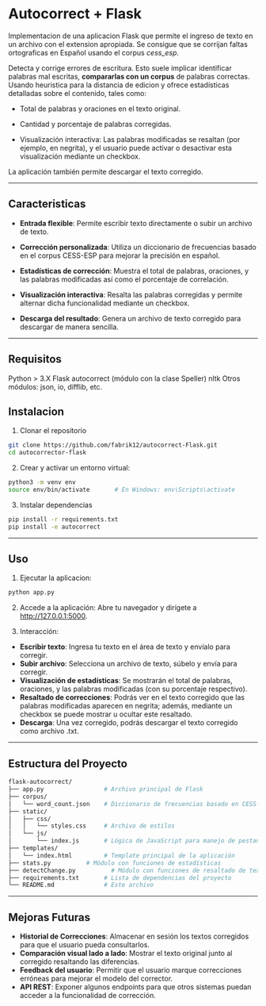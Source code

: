 # Autocorrect + Flask

Implementacion de una aplicacion Flask que permite el ingreso de texto en un archivo con el extension apropiada. Se consigue que se corrijan faltas ortograficas en Español usando el corpus _cess_esp_.

Detecta y corrige errores de escritura. Esto suele implicar identificar palabras mal escritas, **compararlas con un corpus** de palabras correctas. Usando heuristica para la distancia de edicion y ofrece estadísticas detalladas sobre el contenido, tales como:

- Total de palabras y oraciones en el texto original.

- Cantidad y porcentaje de palabras corregidas.

- Visualización interactiva: Las palabras modificadas se resaltan (por ejemplo, en negrita), y el usuario puede activar o desactivar esta visualización mediante un checkbox.

La aplicación también permite descargar el texto corregido.

---

## Caracteristicas

- **Entrada flexible**: Permite escribir texto directamente o subir un archivo de texto.

- **Corrección personalizada**: Utiliza un diccionario de frecuencias basado en el corpus CESS-ESP para mejorar la precisión en español.

- **Estadísticas de corrección**: Muestra el total de palabras, oraciones, y las palabras modificadas así como el porcentaje de correlación.

- **Visualización interactiva**: Resalta las palabras corregidas y permite alternar dicha funcionalidad mediante un checkbox.

- **Descarga del resultado**: Genera un archivo de texto corregido para descargar de manera sencilla.

---

## Requisitos

Python > 3.X
Flask
autocorrect (módulo con la clase Speller)
nltk
Otros módulos: json, io, difflib, etc.

## Instalacion

1. Clonar el repositorio

```bash
git clone https://github.com/fabrik12/autocorrect-Flask.git
cd autocorrector-flask
```

2. Crear y activar un entorno virtual:

```bash
python3 -m venv env
source env/bin/activate       # En Windows: env\Scripts\activate
```

3. Instalar dependencias

```bash
pip install -r requirements.txt
pip install -e autocorrect
```

---

## Uso

1. Ejecutar la aplicacion:

```bash
python app.py
```

2. Accede a la aplicación:
   Abre tu navegador y dirígete a http://127.0.0.1:5000.

3. Interacción:

- **Escribir texto**: Ingresa tu texto en el área de texto y envíalo para corregir.
- **Subir archivo**: Selecciona un archivo de texto, súbelo y envía para corregir.
- **Visualización de estadísticas**: Se mostrarán el total de palabras, oraciones, y las palabras modificadas (con su porcentaje respectivo).
- **Resaltado de correcciones**: Podrás ver en el texto corregido que las palabras modificadas aparecen en negrita; además, mediante un checkbox se puede mostrar u ocultar este resaltado.
- **Descarga**: Una vez corregido, podrás descargar el texto corregido como archivo .txt.

---

## Estructura del Proyecto

```bash
flask-autocorrect/
├── app.py                 # Archivo principal de Flask
├── corpus/
│   └── word_count.json    # Diccionario de frecuencias basado en CESS-ESP
├── static/
│   ├── css/
│   │   └── styles.css     # Archivo de estilos
│   └── js/
│       └── index.js       # Lógica de JavaScript para manejo de pestañas y resaltado
├── templates/
│   └── index.html         # Template principal de la aplicación
├── stats.py          # Módulo con funciones de estadísticas
├── detectChange.py          # Módulo con funciones de resaltado de texto
├── requirements.txt       # Lista de dependencias del proyecto
└── README.md              # Este archivo
```

---

## Mejoras Futuras

- **Historial de Correcciones**: Almacenar en sesión los textos corregidos para que el usuario pueda consultarlos.
- **Comparación visual lado a lado**: Mostrar el texto original junto al corregido resaltando las diferencias.
- **Feedback del usuario**: Permitir que el usuario marque correcciones erróneas para mejorar el modelo del corrector.
- **API REST**: Exponer algunos endpoints para que otros sistemas puedan acceder a la funcionalidad de corrección.
